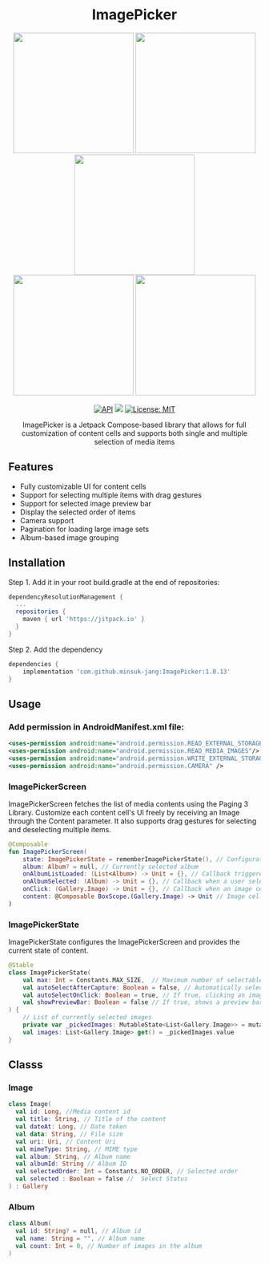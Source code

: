 <h1 align = "center">  ImagePicker </h1>
<!-- Add Gif -->
<p align = "center">
<img src = "https://github.com/minsuk-jang/GallerySelector/assets/26684848/0fbd38e1-d7e8-441f-92a2-70ef02e405ff" width="240"/>
<img src = "https://github.com/minsuk-jang/GallerySelector/assets/26684848/7d5abdf6-edef-4447-992f-5f47a057f24d" width="240"/>
<img src = "https://github.com/user-attachments/assets/6147ad64-53cd-44b6-a504-05c031f66316" width="240"/>
<br>
<img src = "https://github.com/user-attachments/assets/8f382893-d6de-4e6b-b3c2-d67bf52a8a32" width="240"/>
<img src = "https://github.com/user-attachments/assets/7b5c3674-617f-496a-8d2f-ac426a529df4" width="240"/>

</p>

<div align = "center">
  
[![API](https://img.shields.io/badge/API-21%2B-brightgreen.svg?style=flat)](https://android-arsenal.com/api?level=21)
[![](https://jitpack.io/v/minsuk-jang/ImagePicker.svg)](https://jitpack.io/#minsuk-jang/ImagePicker)
[![License: MIT](https://img.shields.io/badge/License-MIT-yellow.svg)](https://opensource.org/licenses/MIT)

ImagePicker is a Jetpack Compose-based library that allows for full customization of content cells and supports both single and multiple selection of media items
</div>

## Features
- Fully customizable UI for content cells
- Support for selecting multiple items with drag gestures
- Support for selected image preview bar
- Display the selected order of items
- Camera support
- Pagination for loading large image sets
- Album-based image grouping

## Installation
Step 1. Add it in your root build.gradle at the end of repositories:
```gradle
dependencyResolutionManagement {
  ...
  repositories {
    maven { url 'https://jitpack.io' }
  }
}
```

Step 2. Add the dependency
```gradle
dependencies {
    implementation 'com.github.minsuk-jang:ImagePicker:1.0.13'
}
```

## Usage
### Add permission in AndroidManifest.xml file:
``` AndroidManifest.xml
<uses-permission android:name="android.permission.READ_EXTERNAL_STORAGE" />
<uses-permission android:name="android.permission.READ_MEDIA_IMAGES"/>
<uses-permission android:name="android.permission.WRITE_EXTERNAL_STORAGE"/>
<uses-permission android:name="android.permission.CAMERA" />
```

### ImagePickerScreen
ImagePickerScreen fetches the list of media contents using the Paging 3 Library. Customize each content cell's UI freely by receiving an Image through the Content parameter. It also supports drag gestures for selecting and deselecting multiple items.
```kotlin
@Composable
fun ImagePickerScreen(
    state: ImagePickerState = rememberImagePickerState(), // Configuration and state
    album: Album? = null, // Currently selected album
    onAlbumListLoaded: (List<Album>) -> Unit = {}, // Callback triggered when album list on deivce is loaded
    onAlbumSelected: (Album) -> Unit = {}, // Callback when a user select on album
    onClick: (Gallery.Image) -> Unit = {}, // Callback when an image cell is clicked
    content: @Composable BoxScope.(Gallery.Image) -> Unit // Image cell Composable
)

```

<!--
<img src = "https://github.com/minsuk-jang/GallerySelector/assets/26684848/0fbd38e1-d7e8-441f-92a2-70ef02e405ff" width="270"/>
<img src = "https://github.com/minsuk-jang/GallerySelector/assets/26684848/7d5abdf6-edef-4447-992f-5f47a057f24d" width="270"/> 
<img src = "https://github.com/user-attachments/assets/1314c2e5-2d7b-4127-9048-4a085cf34ba5" width="270" />
-->

### ImagePickerState
ImagePickerState configures the ImagePickerScreen and provides the current state of content.
``` kotlin 
@Stable
class ImagePickerState(
    val max: Int = Constants.MAX_SIZE,  // Maximum number of selectable items 
    val autoSelectAfterCapture: Boolean = false, // Automatically select the photo after capture
    val autoSelectOnClick: Boolean = true, // If true, clicking an image will select or deselect it automatically
    val showPreviewBar: Boolean = false // If true, shows a preview bar displaying selected images
) {
    // List of currently selected images
    private var _pickedImages: MutableState<List<Gallery.Image>> = mutableStateOf(emptyList())
    val images: List<Gallery.Image> get() = _pickedImages.value
}
```


<!--
<img src = "https://github.com/user-attachments/assets/6147ad64-53cd-44b6-a504-05c031f66316" width ="270"/>
-->

## Classs
### Image
```kotlin
class Image(
  val id: Long, //Media content id
  val title: String, // Title of the content
  val dateAt: Long, // Date token
  val data: String, // File size
  val uri: Uri, // Content Uri
  val mimeType: String, // MIME type
  val album: String, // Album name
  val albumId: String // Album ID
  val selectedOrder: Int = Constants.NO_ORDER, // Selected order
  val selected : Boolean = false //  Select Status
) : Gallery
```

### Album
```kotlin
class Album(
  val id: String? = null, // Album id
  val name: String = "", // Album name
  val count: Int = 0, // Number of images in the album
)
```
